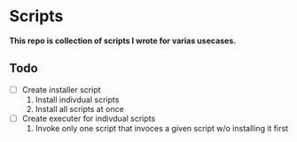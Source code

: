 # Scripts

__This repo is collection of scripts I wrote for varias usecases.__

## Todo

- [ ] Create installer script
    1. Install indivdual scripts
    2. Install all scripts at once
- [ ] Create executer for indivdual scripts
    1. Invoke only one script that invoces a given script w/o installing it first
